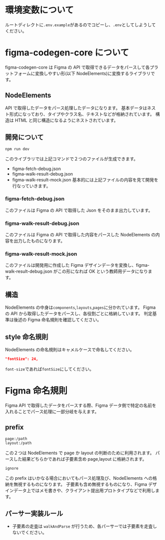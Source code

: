 # 環境変数について

ルートディレクトに`.env.example`があるのでコピーし、`.env`としてしようしてください。

# figma-codegen-core について

figma-codegen-core は Figma の API で取得できるデータをパースして各プラットフォームに変換しやすい形(以下 NodeElements)に変換するライブラリです。

## NodeElements

API で取得したデータをパース処理したデータになります。
基本データはネスト形式になっており、タイプやクラス名、テキストなどが格納されています。
構造は HTML と同じ構造になるようにネストされています。

## 開発について

```
npm run dev
```

このライブラリでは上記コマンドで２つのファイルが生成できます。

- figma-fetch-debug.json
- figma-walk-result-debug.json
- figma-walk-result-mock.json
  基本的には上記ファイルの内容を見て開発を行なっていきます。

### figma-fetch-debug.json

このファイルは Figma の API で取得した Json をそのまま出力しています。

### figma-walk-result-debug.json

このファイルは Figma の API で取得した内容をパースした NodeElements の内容を出力したものになります。

### figma-walk-result-mock.json

このファイルは開発用に作成した Figma デザインデータを変換し、figma-walk-result-debug.json がこの形になれば OK という教師用データになります。

## 構造

NodeElements の中身は`components`,`layouts`,`pages`に分かれています。
Figma の API から取得したデータをパースし、各役割ごとに格納しています。
判定基準は後述の Figma 命名規則を確認してください。

## style 命名規則

NodeElements の命名規則はキャメルケースで命名してください。

```json
"fontSize": 24,
```

`font-size`であれば`fontSize`にしてください。

# Figma 命名規則

Figma API で取得したデータをパースする際、Figma データ側で特定の名前を入れることでパース処理に一部分岐を与えます。

## prefix

```
page:/path
layout:/path
```

この２つは NodeElements で page か layout の判断のために利用されます。
パースした結果どちらかであれば子要素含め page,layout に格納されます。

```
ignore
```

この prefix はいかなる場合においてもパース処理及び、NodeElements への格納を無視するものになります。
子要素も含め無視するものになり、Figma デザインデータ上ではメモ書きや、クライアント提出用プロトタイプなどで利用します。

## パーサー実装ルール

- 子要素の走査は `walkAndParse` が行うため、各パーサーでは子要素を走査しないでください。
